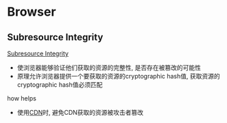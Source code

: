 # Browser

## Subresource Integrity

[Subresource Integrity]()

- 使浏览器能够验证他们获取的资源的完整性, 是否存在被篡改的可能性
- 原理允许浏览器提供一个要获取的资源的cryptographic hash值, 获取资源的cryptographic hash值必须匹配

how helps

- 使用[CDN](/sorted/frontend/cdn.md)时, 避免CDN获取的资源被攻击者篡改